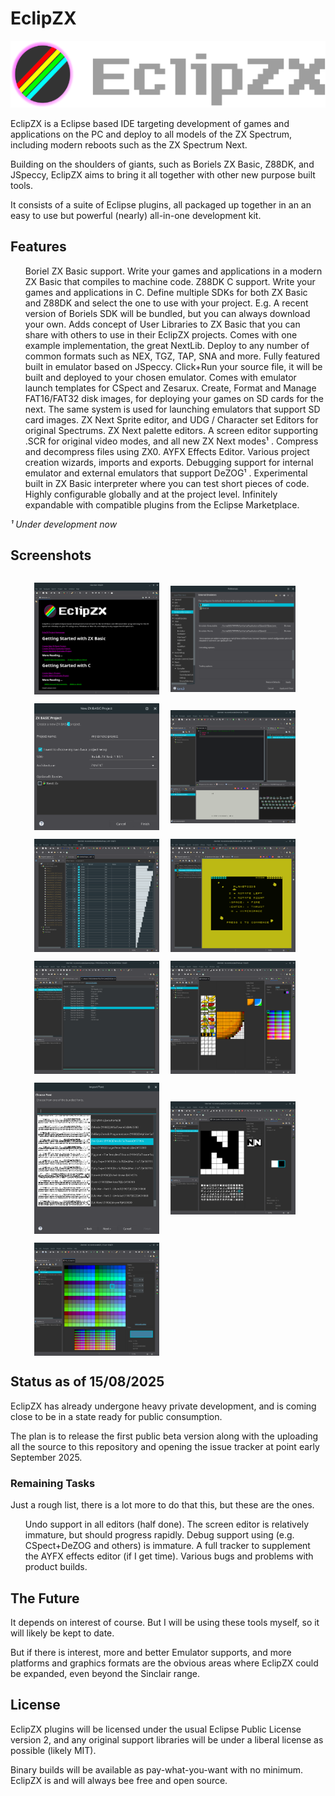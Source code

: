 # EclipZX

![EclipZX](src/web/title.png)

EclipZX is a Eclipse based IDE targeting development of games and applications on the PC and deploy to all models of the ZX Spectrum, including modern reboots such as the ZX Spectrum Next.

Building on the shoulders of giants, such as Boriels ZX Basic, Z88DK, and JSpeccy, EclipZX aims to bring it all together with other new purpose built tools.

It consists of a suite of Eclipse plugins, all packaged up together in an an easy to use but powerful (nearly) all-in-one development kit.


## Features

 * Boriel ZX Basic support. Write your games and applications in a modern ZX Basic that compiles to machine code.
 * Z88DK C support. Write your games and applications in C.
 * Define multiple SDKs for both ZX Basic and Z88DK and select the one to use with your project. E.g. A recent version of Boriels SDK will be bundled, but you can always download your own.
 * Adds concept of User Libraries to ZX Basic that you can share with others to use in their EclipZX projects. Comes with one example implementation, the great NextLib.
 * Deploy to any number of common formats such as NEX, TGZ, TAP, SNA and more.
 * Fully featured built in emulator based on JSpeccy.
 * Click+Run your source file, it will be built and deployed to your chosen emulator.
 * Comes with emulator launch templates for CSpect and Zesarux. 
 * Create, Format and Manage FAT16/FAT32 disk images, for deploying your games on SD 
   cards for the next. The same system is used for launching emulators that support SD card images.
 * ZX Next Sprite editor, and UDG / Character set Editors for original Spectrums.
 * ZX Next palette editors.
 * A screen editor supporting .SCR for original video modes, and all new ZX Next modes¹ .
 * Compress and decompress files using ZX0. 
 * AYFX Effects Editor.
 * Various project creation wizards, imports and exports.
 * Debugging support for internal emulator and external emulators that support DeZOG¹ .
 * Experimental built in ZX Basic interpreter where you can test short pieces of code.
 * Highly configurable globally and at the project level.
 * Infinitely expandable with compatible plugins from the Eclipse Marketplace.
 
*¹ Under development now*

## Screenshots
<style type="text/css">
ul{
  list-style: none;
}
li {
  display: inline;
}
li img {
    vertical-align: middle; 
    padding-left: 1em; 
    padding-top: 1em;
}
</style>
<ul>
<li><img title="The Welcome Page helps you get started and shows setup tasks" src="src/web/screenshot-welcome.png" width="200"/></li>
<li><img title="Everything is highly configurable" src="src/web/screenshot-prefs.png" width="200"/></li>
<li><img title="Wizards help you do do stuff" src="src/web/screenshot-new-basic-project.png" width="200"/></li>
<li><img title="Hello Universe" src="src/web/screenshot-first-program.png" width="200"/></li>
<li><img title="An AYFX editor for your sound effects" src="src/web/screenshot-ayfx.png" width="200"/></li> 
<li><img title="JSpeccy runs your stuff" src="src/web/screenshot-emulator.png" width="200"/></li>
<li><img title="Tape browser for tape file formats" src="src/web/screenshot-tape-browser.png" width="200"/></li>
<li><img title="Sprite Editor (mostly complete!)" src="src/web/screenshot-sprites.png" width="200"/></li>
<li><img title="UDG Font Import" src="src/web/screenshot-font-import.png" width="200"/></li>
<li><img title="UDG Editor" src="src/web/screenshot-udgs.png" width="200"/></li>
<li><img title="ZX Next Palette Editor" src="src/web/screenshot-palette.png" width="200"/></li>
</ul>


## Status as of 15/08/2025

EclipZX has already undergone heavy private development, and is coming close to be in a state
ready for public consumption. 

The plan is to release the first public beta version along with the uploading all the source 
to this repository and opening the issue tracker at point early September 2025.

### Remaining Tasks

Just a rough list, there is a lot more to do that this, but these are the ones.

 * Undo support in all editors (half done).
 * The screen editor is relatively immature, but should progress rapidly.
 * Debug support using (e.g. CSpect+DeZOG and others) is immature.
 * A full tracker to supplement the AYFX effects editor (if I get time).
 * Various bugs and problems with product builds.
 
## The Future

It depends on interest of course. But I will be using these tools myself, so it will likely be kept to date. 

But if there is interest, more and better Emulator supports, and more platforms and graphics formats are the obvious areas where EclipZX could be expanded, even beyond the Sinclair range.


## License

EclipZX plugins will be licensed under the usual Eclipse Public License version 2, and any original support libraries will be under a liberal license as possible (likely MIT). 

Binary builds will be available as pay-what-you-want with no minimum. EclipZX is and will always bee free and open source.
